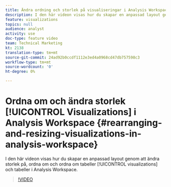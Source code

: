 ```yaml
---
title: Ändra ordning och storlek på visualiseringar i Analysis Workspace
description: I den här videon visas hur du skapar en anpassad layout genom att ändra storlek på, ordna om och ordna om visualiseringar och tabeller i Analysis Workspace.
feature: visualizations
topics: null
audience: analyst
activity: use
doc-type: feature video
team: Technical Marketing
kt: 2138
translation-type: tm+mt
source-git-commit: 24ad92b0ccdf1112e3ed4a0968cd47db757598c3
workflow-type: tm+mt
source-wordcount: '0'
ht-degree: 0%

---
```



# Ordna om och ändra storlek [!UICONTROL Visualizations] i Analysis Workspace {#rearranging-and-resizing-visualizations-in-analysis-workspace}

I den här videon visas hur du skapar en anpassad layout genom att ändra storlek på, ordna om och ordna om tabeller [!UICONTROL visualizations] och tabeller i Analysis Workspace.

>[!VIDEO](https://video.tv.adobe.com/v/24707/?quality=12)
